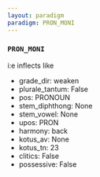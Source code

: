 ```yaml
---
layout: paradigm
paradigm: PRON_MONI
---
```

### ` PRON_MONI `

i:e inflects like 
* grade_dir: weaken
* plurale_tantum: False
* pos: PRONOUN
* stem_diphthong: None
* stem_vowel: None
* upos: PRON
* harmony: back
* kotus_av: None
* kotus_tn: 23
* clitics: False
* possessive: False
